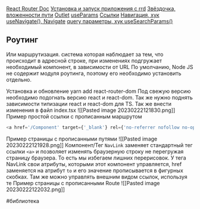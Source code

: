 [React Router Doc](https://reactrouter.com/en/main)
[Установка и запуск приложения с rrd](https://youtu.be/54XOTSmQ0Dc)
[Звёздочка, вложенности пути](https://youtu.be/cxv6tv9rnu8)
[Outlet](https://youtu.be/cxv6tv9rnu8?t=154)
[useParams](https://youtu.be/hKfKfqhGzxA)
[Ссылки](https://youtu.be/6pm3BOLUT8U)
[Навигация, хук useNavigate(), Navigate](https://youtu.be/ensVZJGos08)
[query параметры, хук useSearchParams()](https://youtu.be/ZmBUq3v03so)
## Роутинг
Или маршрутизация. система которая наблюдает за тем, что происходит в адресной строке, при изменениях подгружает необходимый компонент, в зависимости от URL
По умолчанию, Node JS не содержит модуля роутинга, поэтому его необходимо установить отдельно.

Установка и обновление
    yarn add react-router-dom
    Под свежую версию необходимо подогнать версию react  и react-dom.
    Так же нужно поднять зависимости типизации react  и react-dom для TS.
    Так же внести изменения в файл index.tsx
    ![[Pasted image 20230222121830.png]]
Пример простой ссылки с прописанным маршрутом
```ts
<a href='/Component' target={'_blank'} rel={'no-referrer nofollow no-opener'}> Component </a>  
```
Пример страницы с прописанными путями
![[Pasted image 20230222121928.png]]
Компонент/Тег  `NavLink` заменяет стандартный тег ссылки `<a>` и позволяет изменять браузерную строку не перегружая страницу браузера. То есть мы избегаем лишних перерисовок.
У тега NavLink свои атрибуты, которыми этот компонент управляется, href
заменяется на атрибут `to` и его значение прописывается в фигурных скобках.
Там же можно управлять внешним видом ссылок, используя те
Пример страницы с прописанными Route
![[Pasted image 20230222122032.png]]


#библиотека
